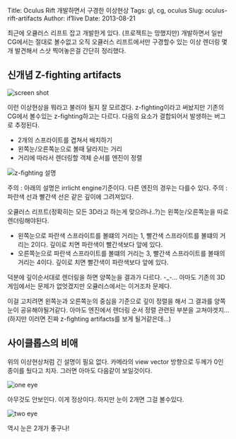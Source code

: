 Title: Oculus Rift 개발하면서 구경한 이상현상
Tags: gl, cg, oculus
Slug: oculus-rift-artifacts
Author: if1live
Date: 2013-08-21

최근에 오큘러스 리프트 잡고 개발한게 있다. (프로젝트는 망했지만) 개발하면서 일반 CG에서는 절대로 볼수없고 오직 오큘러스 리프트에서만 구경할수 있는 이상 렌더링 몇개 발견해서 스샷 찍어놓은걸 간단히 정리했다.

## 신개념 Z-fighting artifacts
![screen shot](|filename|../static/oculus-rift-artifacts/z-fighting.jpg)

이런 이상현상을 뭐라고 불러야 될지 잘 모르겠다. z-fighting이라고 써놨지만 기존의 CG에서 볼수있는 z-fighting하고는 다르다.
다음의 요소가 결합되어서 발생하는 버그로 추정된다.

* 2개의 스프라이트를 겹쳐서 배치하기
* 왼쪽눈/오른쪽눈으로 볼때 달라지는 거리
* 거리에 따라서 렌더링할 객체 순서를 엔진이 정렬

![z-fighting 설명](|filename|../static/oculus-rift-artifacts/z-fighting-desc.jpg)

주의 : 아래의 설명은 irrlicht engine기준이다. 다른 엔진의 경우는 다를수 있다.
주의 : 파란색 선과 빨간색 선은 같은 깊이에 그려져있다. 

오큘러스 리프트(정확히는 모든 3D라고 하는게 맞으려나..?)는 왼쪽눈/오른쪽눈을 따로 렌더링해야된다. 

* 왼쪽눈으로 파란색 스프라이트를 볼떄의 거리는 1, 빨간색 스프라이트를 볼떄의 거리는 2이다. 깊이로 치면 파란색이 빨간색보다 앞에 있다.
* 오른쪽눈으로 파란색 스프라이트를 볼떄의 거리는 3, 빨간색 스프라이트를 볼때의 거리는 4이다. 깊이로 치면 빨간색이 파란색보다 앞에 있다.

덕분에 깊이순서대로 렌더링을 하면 양쪽눈을 결과가 다르다. -_-...
아마도 기존의 3D게임에서는 문제가 없엇겠지만 오큘러스에서는 이거조차 문제다.

이걸 고치려면 왼쪽눈과 오른쪽눈의 중심을 기준으로 깊이 정렬을 해서 그 결과를 양쪽눈이 공유해야될거같다. 아마도 엔진에서 렌더링 순서 정렬 관련된 부분을 고쳐야겟지...(하지만 이러면 진짜 z-fighting artifacts를 보게 될거같은데...)


## 사이클롭스의 비애
위의 이상현상처럼 긴 설명이 필요 없다. 카메라의 view vector 방향으로 두께가 0인 종이를 뒀다고 치자. 그러면 아마도 다음같이 보일것이다.

![one eye](|filename|../static/oculus-rift-artifacts/eye_one.jpg)

아무것도 안보인다. 이게 정상이다. 하지만 눈이 2개면 그걸 볼수있다.

![two eye](|filename|../static/oculus-rift-artifacts/eye_two.jpg)

역시 눈은 2개가 좋구나!
